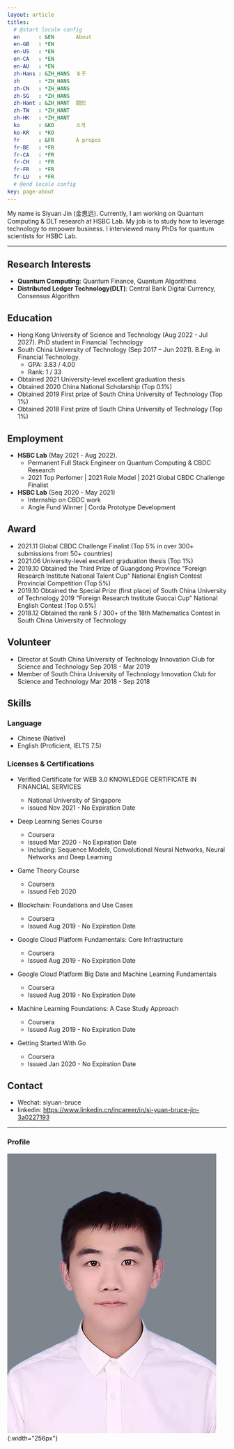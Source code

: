 ```yaml
---
layout: article
titles:
  # @start locale config
  en      : &EN       About
  en-GB   : *EN
  en-US   : *EN
  en-CA   : *EN
  en-AU   : *EN
  zh-Hans : &ZH_HANS  关于
  zh      : *ZH_HANS
  zh-CN   : *ZH_HANS
  zh-SG   : *ZH_HANS
  zh-Hant : &ZH_HANT  關於
  zh-TW   : *ZH_HANT
  zh-HK   : *ZH_HANT
  ko      : &KO       소개
  ko-KR   : *KO
  fr      : &FR       À propos
  fr-BE   : *FR
  fr-CA   : *FR
  fr-CH   : *FR
  fr-FR   : *FR
  fr-LU   : *FR
  # @end locale config
key: page-about
---
```


My name is Siyuan Jin (金思远). Currently, I am working on Quantum Computing & DLT research at HSBC Lab. My job is to study how to leverage technology to empower business. I interviewed many PhDs for quantum scientists for HSBC Lab.

---

## **Research Interests**
- **Quantum Computing**: Quantum Finance, Quantum Algorithms
- **Distributed Ledger Technology(DLT)**: Central Bank Digital Currency, Consensus Algorithm


## **Education**
- Hong Kong University of Science and Technology (Aug 2022 - Jul 2027). PhD student in Financial Technology
- South China University of Technology (Sep 2017 – Jun 2021). B.Eng. in Financial Technology. 
  - GPA: 3.83 / 4.00 
  - Rank: 1 / 33
- Obtained 2021 University-level excellent graduation thesis
- Obtained 2020 China National Scholarship (Top 0.1%)
- Obtained 2019 First prize of South China University of Technology (Top 1%)
- Obtained 2018 First prize of South China University of Technology (Top 1%)


## Employment
- **HSBC Lab** (May 2021 - Aug 2022). 
  - Permanent Full Stack Engineer on Quantum Computing & CBDC Research
  - 2021 Top Perfomer | 2021 Role Model | 2021 Global CBDC Challenge Finalist
- **HSBC Lab** (Seq 2020 - May 2021)
  - Internship on CBDC work
  - Angle Fund Winner | Corda Prototype Development


## Award
- 2021.11 Global CBDC Challenge Finalist (Top 5% in over 300+ submissions from 50+ countries)
- 2021.06 University-level excellent graduation thesis (Top 1%)
- 2019.10 Obtained the Third Prize of Guangdong Province "Foreign Research Institute National Talent Cup" National English Contest Provincial Competition (Top 5%)
- 2019.10 Obtained the Special Prize (first place) of South China University of Technology 2019 "Foreign Research Institute Guocai Cup" National English Contest (Top 0.5%)
- 2018.12 Obtained the rank 5 / 300+ of the 18th Mathematics Contest in South China University of Technology

## Volunteer
- Director at South China University of Technology Innovation Club for Science and Technology
  Sep 2018 - Mar 2019
- Member of South China University of Technology Innovation Club for Science and Technology
  Mar 2018 - Sep 2018 


## Skills
### Language
- Chinese (Native)
- English (Proficient, IELTS 7.5)

### Licenses & Certifications
- Verified Certificate for WEB 3.0 KNOWLEDGE CERTIFICATE IN FINANCIAL SERVICES
  - National University of Singapore
  - issued Nov 2021 - No Expiration Date

- Deep Learning Series Course
  - Coursera
  - issued Mar 2020 - No Expiration Date
  - Including: Sequence Models, Convolutional Neural Networks, Neural Networks and Deep Learning
- Game Theory Course
  - Coursera
  - Issued Feb 2020
- Blockchain: Foundations and Use Cases
  - Coursera
  - Issued Aug 2019 - No Expiration Date
- Google Cloud Platform Fundamentals: Core Infrastructure
  - Coursera
  - Issued Aug 2019 - No Expiration Date
- Google Cloud Platform Big Date and Machine Learning Fundamentals
  - Coursera
  - Issued Aug 2019 - No Expiration Date
- Machine Learning Foundations: A Case Study Approach
  - Coursera
  - Issued Aug 2019 - No Expiration Date
- Getting Started With Go
  - Coursera
  - Issued Jan 2020 - No Expiration Date
  

## Contact
- Wechat: siyuan-bruce
- linkedin: https://www.linkedin.cn/incareer/in/si-yuan-bruce-jin-3a0227193

---

### **Profile**

![Image](./images/profile.jpg "Image@256x256"){:width="256px"}